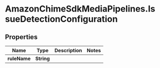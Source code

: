 # AmazonChimeSdkMediaPipelines.IssueDetectionConfiguration

## Properties

Name | Type | Description | Notes
------------ | ------------- | ------------- | -------------
**ruleName** | **String** |  | 


